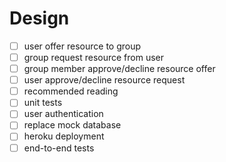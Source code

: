 # Design

- [ ] user offer resource to group
- [ ] group request resource from user
- [ ] group member approve/decline resource offer
- [ ] user approve/decline resource request
- [ ] recommended reading
- [ ] unit tests
- [ ] user authentication
- [ ] replace mock database
- [ ] heroku deployment
- [ ] end-to-end tests
